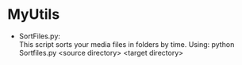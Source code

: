 # MyUtils


* SortFiles.py:          
	This script sorts your media files in folders by time.
	Using:
		python Sortfiles.py \<source directory\> \<target directory\>
